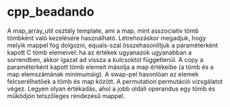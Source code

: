 # cpp_beadando

A map_array_util osztály template, ami  a map, mint asszociatív tömb tömbként való kezelésére használható. Létrehozáskor megadjuk, hogy melyik mappel fog dolgozni, equals-szal  összehasonlítjuk a paraméterként kapott C tömb elemeivel: ha az értékek  ugyanazok ugyanabban a sorrendben, akkor igazat ad vissza a kulcsoktól függetlenül. A copy a paraméterként kapott tömb elemeit másolja a map  értékeibe (a tömb és a map elemszámának minimumáig). A swap-pel hasonlóan  az elemek felcserélhetőek a tömb és map között. A permutation permutáció  vizsgálatot végez. Legyen olyan értékadás, ahol a jobb oldali  operandus egy tömb és működjön tetszőleges rendezésű mappel. 
